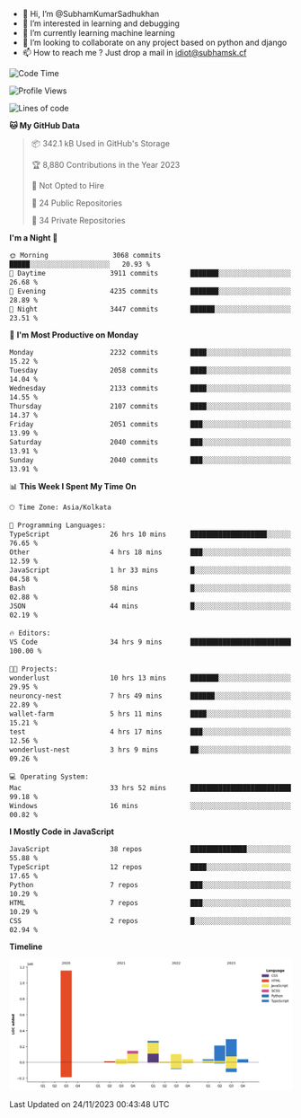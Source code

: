 - 👋 Hi, I’m @SubhamKumarSadhukhan
- 👀 I’m interested in learning and debugging
- 🌱 I’m currently learning machine learning
- 💞️ I’m looking to collaborate on any project based on python and django
- 📫 How to reach me ?
      Just drop a mail in idiot@subhamsk.cf

<!---
SubhamKumarSadhukhan/SubhamKumarSadhukhan is a ✨ special ✨ repository because its `README.md` (this file) appears on your GitHub profile.
You can click the Preview link to take a look at your changes.
--->


<!--START_SECTION:waka-->
![Code Time](http://img.shields.io/badge/Code%20Time-1%2C719%20hrs%2014%20mins-blue)

![Profile Views](http://img.shields.io/badge/Profile%20Views-0-blue)

![Lines of code](https://img.shields.io/badge/From%20Hello%20World%20I%27ve%20Written-2.3%20million%20lines%20of%20code-blue)

**🐱 My GitHub Data** 

> 📦 342.1 kB Used in GitHub's Storage 
 > 
> 🏆 8,880 Contributions in the Year 2023
 > 
> 🚫 Not Opted to Hire
 > 
> 📜 24 Public Repositories 
 > 
> 🔑 34 Private Repositories 
 > 
**I'm a Night 🦉** 

```text
🌞 Morning                3068 commits        █████░░░░░░░░░░░░░░░░░░░░   20.93 % 
🌆 Daytime                3911 commits        ███████░░░░░░░░░░░░░░░░░░   26.68 % 
🌃 Evening                4235 commits        ███████░░░░░░░░░░░░░░░░░░   28.89 % 
🌙 Night                  3447 commits        ██████░░░░░░░░░░░░░░░░░░░   23.51 % 
```
📅 **I'm Most Productive on Monday** 

```text
Monday                   2232 commits        ████░░░░░░░░░░░░░░░░░░░░░   15.22 % 
Tuesday                  2058 commits        ████░░░░░░░░░░░░░░░░░░░░░   14.04 % 
Wednesday                2133 commits        ████░░░░░░░░░░░░░░░░░░░░░   14.55 % 
Thursday                 2107 commits        ████░░░░░░░░░░░░░░░░░░░░░   14.37 % 
Friday                   2051 commits        ███░░░░░░░░░░░░░░░░░░░░░░   13.99 % 
Saturday                 2040 commits        ███░░░░░░░░░░░░░░░░░░░░░░   13.91 % 
Sunday                   2040 commits        ███░░░░░░░░░░░░░░░░░░░░░░   13.91 % 
```


📊 **This Week I Spent My Time On** 

```text
🕑︎ Time Zone: Asia/Kolkata

💬 Programming Languages: 
TypeScript               26 hrs 10 mins      ███████████████████░░░░░░   76.65 % 
Other                    4 hrs 18 mins       ███░░░░░░░░░░░░░░░░░░░░░░   12.59 % 
JavaScript               1 hr 33 mins        █░░░░░░░░░░░░░░░░░░░░░░░░   04.58 % 
Bash                     58 mins             █░░░░░░░░░░░░░░░░░░░░░░░░   02.88 % 
JSON                     44 mins             █░░░░░░░░░░░░░░░░░░░░░░░░   02.19 % 

🔥 Editors: 
VS Code                  34 hrs 9 mins       █████████████████████████   100.00 % 

🐱‍💻 Projects: 
wonderlust               10 hrs 13 mins      ███████░░░░░░░░░░░░░░░░░░   29.95 % 
neuroncy-nest            7 hrs 49 mins       ██████░░░░░░░░░░░░░░░░░░░   22.89 % 
wallet-farm              5 hrs 11 mins       ████░░░░░░░░░░░░░░░░░░░░░   15.21 % 
test                     4 hrs 17 mins       ███░░░░░░░░░░░░░░░░░░░░░░   12.56 % 
wonderlust-nest          3 hrs 9 mins        ██░░░░░░░░░░░░░░░░░░░░░░░   09.26 % 

💻 Operating System: 
Mac                      33 hrs 52 mins      █████████████████████████   99.18 % 
Windows                  16 mins             ░░░░░░░░░░░░░░░░░░░░░░░░░   00.82 % 
```

**I Mostly Code in JavaScript** 

```text
JavaScript               38 repos            ██████████████░░░░░░░░░░░   55.88 % 
TypeScript               12 repos            ████░░░░░░░░░░░░░░░░░░░░░   17.65 % 
Python                   7 repos             ███░░░░░░░░░░░░░░░░░░░░░░   10.29 % 
HTML                     7 repos             ███░░░░░░░░░░░░░░░░░░░░░░   10.29 % 
CSS                      2 repos             █░░░░░░░░░░░░░░░░░░░░░░░░   02.94 % 
```



**Timeline**

![Lines of Code chart](https://raw.githubusercontent.com/SubhamKumarSadhukhan/SubhamKumarSadhukhan/main/assets/bar_graph.png)


 Last Updated on 24/11/2023 00:43:48 UTC
<!--END_SECTION:waka-->
